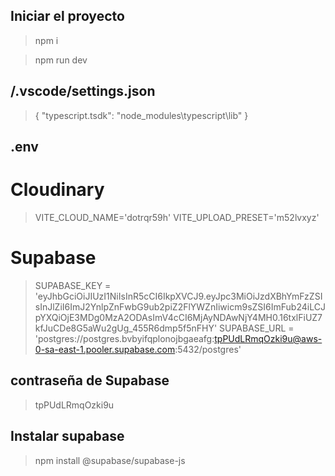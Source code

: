 ## Iniciar el proyecto

  >npm i

  >npm run dev


## /.vscode/settings.json

  >{
  >    "typescript.tsdk": "node_modules\\typescript\\lib"
  >}


## .env
# Cloudinary
  >VITE_CLOUD_NAME='dotrqr59h'
  >VITE_UPLOAD_PRESET='m52lvxyz'

# Supabase
  >SUPABASE_KEY = 'eyJhbGciOiJIUzI1NiIsInR5cCI6IkpXVCJ9.eyJpc3MiOiJzdXBhYmFzZSIsInJlZiI6ImJ2YnlpZnFwbG9ub2piZ2FlYWZnIiwicm9sZSI6ImFub24iLCJpYXQiOjE3MDg0MzA2ODAsImV4cCI6MjAyNDAwNjY4MH0.16txlFiUZ7kfJuCDe8G5aWu2gUg_455R6dmp5f5nFHY'
  >SUPABASE_URL = 'postgres://postgres.bvbyifqplonojbgaeafg:tpPUdLRmqOzki9u@aws-0-sa-east-1.pooler.supabase.com:5432/postgres'
## contraseña de Supabase
  >tpPUdLRmqOzki9u
  ## Instalar supabase

  >npm install @supabase/supabase-js 
